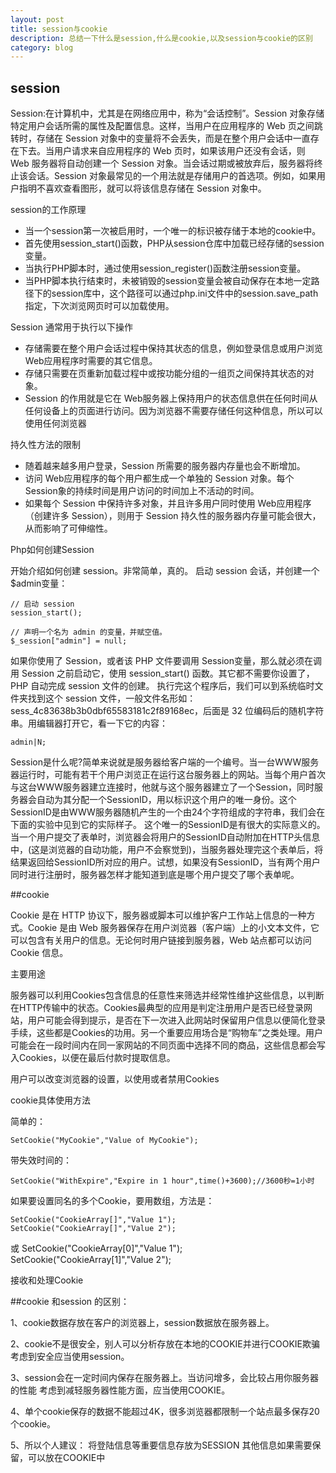 ```yaml
---
layout: post
title: session与cookie
description: 总结一下什么是session,什么是cookie,以及session与cookie的区别
category: blog
---
```


## session

Session:在计算机中，尤其是在网络应用中，称为“会话控制”。Session 对象存储特定用户会话所需的属性及配置信息。这样，当用户在应用程序的 Web 页之间跳转时，存储在 Session 对象中的变量将不会丢失，而是在整个用户会话中一直存在下去。当用户请求来自应用程序的 Web 页时，如果该用户还没有会话，则 Web 服务器将自动创建一个 Session 对象。当会话过期或被放弃后，服务器将终止该会话。Session 对象最常见的一个用法就是存储用户的首选项。例如，如果用户指明不喜欢查看图形，就可以将该信息存储在 Session 对象中。


session的工作原理

- 当一个session第一次被启用时，一个唯一的标识被存储于本地的cookie中。
- 首先使用session_start()函数，PHP从session仓库中加载已经存储的session变量。
- 当执行PHP脚本时，通过使用session_register()函数注册session变量。
- 当PHP脚本执行结束时，未被销毁的session变量会被自动保存在本地一定路径下的session库中，这个路径可以通过php.ini文件中的session.save_path指定，下次浏览网页时可以加载使用。


Session 通常用于执行以下操作

- 存储需要在整个用户会话过程中保持其状态的信息，例如登录信息或用户浏览 Web应用程序时需要的其它信息。
- 存储只需要在页重新加载过程中或按功能分组的一组页之间保持其状态的对象。
- Session 的作用就是它在 Web服务器上保持用户的状态信息供在任何时间从任何设备上的页面进行访问。因为浏览器不需要存储任何这种信息，所以可以使用任何浏览器


持久性方法的限制

- 随着越来越多用户登录，Session 所需要的服务器内存量也会不断增加。
- 访问 Web应用程序的每个用户都生成一个单独的 Session 对象。每个 Session象的持续时间是用户访问的时间加上不活动的时间。
- 如果每个 Session 中保持许多对象，并且许多用户同时使用 Web应用程序（创建许多 Session），则用于 Session 持久性的服务器内存量可能会很大，从而影响了可伸缩性。


Php如何创建Session

开始介绍如何创建 session。非常简单，真的。
启动 session 会话，并创建一个 $admin变量：

    // 启动 session
    session_start();

    // 声明一个名为 admin 的变量，并赋空值。
    $_session["admin"] = null;

如果你使用了 Session，或者该 PHP 文件要调用 Session变量，那么就必须在调用 Session 之前启动它，使用 session_start() 函数。其它都不需要你设置了，PHP 自动完成 session 文件的创建。
执行完这个程序后，我们可以到系统临时文件夹找到这个 session 文件，一般文件名形如：sess_4c83638b3b0dbf65583181c2f89168ec，后面是 32 位编码后的随机字符串。用编辑器打开它，看一下它的内容：

    admin|N;

Session是什么呢?简单来说就是服务器给客户端的一个编号。当一台WWW服务器运行时，可能有若干个用户浏览正在运行这台服务器上的网站。当每个用户首次与这台WWW服务器建立连接时，他就与这个服务器建立了一个Session，同时服务器会自动为其分配一个SessionID，用以标识这个用户的唯一身份。这个SessionID是由WWW服务器随机产生的一个由24个字符组成的字符串，我们会在下面的实验中见到它的实际样子。
这个唯一的SessionID是有很大的实际意义的。当一个用户提交了表单时，浏览器会将用户的SessionID自动附加在HTTP头信息中，(这是浏览器的自动功能，用户不会察觉到)，当服务器处理完这个表单后，将结果返回给SessionID所对应的用户。试想，如果没有SessionID，当有两个用户同时进行注册时，服务器怎样才能知道到底是哪个用户提交了哪个表单呢。

##cookie

Cookie 是在 HTTP 协议下，服务器或脚本可以维护客户工作站上信息的一种方式。Cookie 是由 Web 服务器保存在用户浏览器（客户端）上的小文本文件，它可以包含有关用户的信息。无论何时用户链接到服务器，Web 站点都可以访问 Cookie 信息。

主要用途

服务器可以利用Cookies包含信息的任意性来筛选并经常性维护这些信息，以判断在HTTP传输中的状态。Cookies最典型的应用是判定注册用户是否已经登录网站，用户可能会得到提示，是否在下一次进入此网站时保留用户信息以便简化登录手续，这些都是Cookies的功用。另一个重要应用场合是“购物车”之类处理。用户可能会在一段时间内在同一家网站的不同页面中选择不同的商品，这些信息都会写入Cookies，以便在最后付款时提取信息。

用户可以改变浏览器的设置，以使用或者禁用Cookies

cookie具体使用方法

简单的：

    SetCookie("MyCookie","Value of MyCookie");

带失效时间的：

    SetCookie("WithExpire","Expire in 1 hour",time()+3600);//3600秒=1小时

如果要设置同名的多个Cookie，要用数组，方法是：

    SetCookie("CookieArray[]","Value 1");
    SetCookie("CookieArray[]","Value 2");

或
    SetCookie("CookieArray[0]","Value 1");
    SetCookie("CookieArray[1]","Value 2");

接收和处理Cookie

##cookie 和session 的区别：

1、cookie数据存放在客户的浏览器上，session数据放在服务器上。

2、cookie不是很安全，别人可以分析存放在本地的COOKIE并进行COOKIE欺骗
   考虑到安全应当使用session。

3、session会在一定时间内保存在服务器上。当访问增多，会比较占用你服务器的性能
   考虑到减轻服务器性能方面，应当使用COOKIE。

4、单个cookie保存的数据不能超过4K，很多浏览器都限制一个站点最多保存20个cookie。

5、所以个人建议：
   将登陆信息等重要信息存放为SESSION
   其他信息如果需要保留，可以放在COOKIE中


